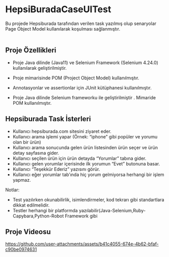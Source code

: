 # HepsiBuradaCaseUITest
Bu projede Hepsiburada tarafından verilen task yazılmış olup senaryolar Page Object Model kullanılarak koşulması sağlanmıştır. </br></br>

## Proje Özellikleri </br>

* Proje Java dilinde (Java11) ve Selenium Framework (Selenium 4.24.0) kullanılarak geliştirilmiştir.

* Proje mimarisinde POM (Project Object Model) kullanılmıştır.

* Annotasyonlar ve assertionlar için JUnit kütüphanesi kullanılmıştır.

* Proje Java dilinde Selenium frameworku ile geliştirilmiştir . Mimaride POM kullanılmıştır.


## Hepsiburada Task İsterleri  </br>
* Kullanıcı hepsiburada.com sitesini ziyaret eder.  </br>
* Kullanıcı arama işlemi yapar (Örnek: “iphone” gibi popüler ve yorumu olan bir ürün)  </br>
* Kullanıcı arama sonucunda gelen ürün listesinden ürün seçer ve ürün detay sayfasına gider.  </br>
* Kullanıcı seçilen ürün için ürün detayda “Yorumlar” tabına gider.  </br>
* Kullanıcı gelen yorumlar içerisinde ilk yorumun “Evet” butonuna basar.  </br>
* Kullanıcı “Teşekkür Ederiz” yazısını görür.  </br>
* Kullanıcı eğer yorumlar tab’ında hiç yorum gelmiyorsa herhangi bir işlem yapmaz.  </br>

Notlar:   </br>
* Test yazılırken okunabilirlik, isimlendirmeler, kod tekrarı gibi standartlara dikkat edilmelidir.   </br>
* Testler herhangi bir platformda yazılabilir(Java-Selenium,Ruby-Capybara,Python-Robot Framework gibi  </br>


## Proje Videosu  </br> 

https://github.com/user-attachments/assets/b41c4055-674e-4b62-bfaf-c90be0974631



